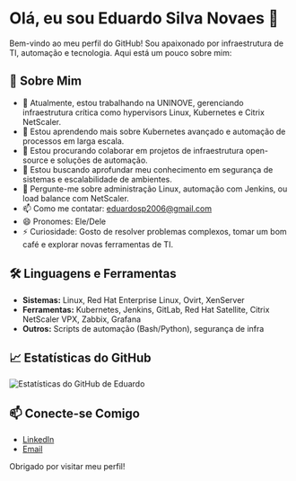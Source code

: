 # Olá, eu sou Eduardo Silva Novaes 👋

Bem-vindo ao meu perfil do GitHub! Sou apaixonado por infraestrutura de TI, automação e tecnologia. Aqui está um pouco sobre mim:

## 🚀 Sobre Mim

- 🔭 Atualmente, estou trabalhando na UNINOVE, gerenciando infraestrutura crítica como hypervisors Linux, Kubernetes e Citrix NetScaler.
- 🌱 Estou aprendendo mais sobre Kubernetes avançado e automação de processos em larga escala.
- 👯 Estou procurando colaborar em projetos de infraestrutura open-source e soluções de automação.
- 🤔 Estou buscando aprofundar meu conhecimento em segurança de sistemas e escalabilidade de ambientes.
- 💬 Pergunte-me sobre administração Linux, automação com Jenkins, ou load balance com NetScaler.
- 📫 Como me contatar: [eduardosp2006@gmail.com](mailto:eduardosp2006@gmail.com)
- 😄 Pronomes: Ele/Dele
- ⚡ Curiosidade: Gosto de resolver problemas complexos, tomar um bom café e explorar novas ferramentas de TI.

## 🛠️ Linguagens e Ferramentas

- **Sistemas:** Linux, Red Hat Enterprise Linux, Ovirt, XenServer
- **Ferramentas:** Kubernetes, Jenkins, GitLab, Red Hat Satellite, Citrix NetScaler VPX, Zabbix, Grafana
- **Outros:** Scripts de automação (Bash/Python), segurança de infra

## 📈 Estatísticas do GitHub

![Estatísticas do GitHub de Eduardo](https://github-readme-stats.vercel.app/api?username=SEU-USUARIO&show_icons=true&theme=radical)

## 📫 Conecte-se Comigo

- [LinkedIn](https://www.linkedin.com/in/eduardo-silva-novaes-124b92a2/)
- [Email](mailto:eduardosp2006@gmail.com)

Obrigado por visitar meu perfil!
